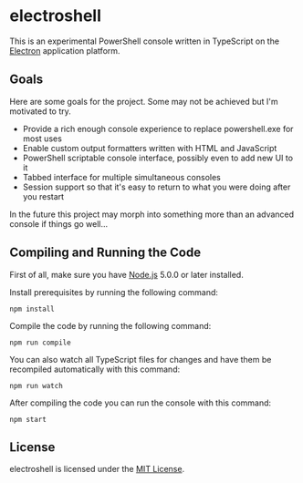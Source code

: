 # electroshell

This is an experimental PowerShell console written in TypeScript on the [Electron](http://electron.atom.io/)
application platform.

## Goals

Here are some goals for the project.  Some may not be achieved but I'm motivated to try.

- Provide a rich enough console experience to replace powershell.exe for most uses
- Enable custom output formatters written with HTML and JavaScript
- PowerShell scriptable console interface, possibly even to add new UI to it
- Tabbed interface for multiple simultaneous consoles
- Session support so that it's easy to return to what you were doing after you restart

In the future this project may morph into something more than an advanced console if
things go well...

## Compiling and Running the Code

First of all, make sure you have [Node.js](https://nodejs.org/en/) 5.0.0 or later installed.

Install prerequisites by running the following command:

`npm install`

Compile the code by running the following command:

`npm run compile`

You can also watch all TypeScript files for changes and have them be recompiled automatically with this command:

`npm run watch`

After compiling the code you can run the console with this command:

`npm start`

## License

electroshell is licensed under the [MIT License](LICENSE).
